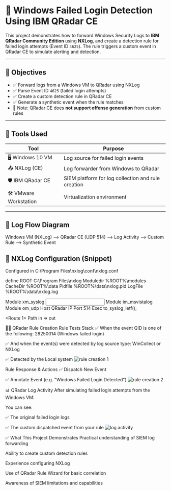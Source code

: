 # 🚨 Windows Failed Login Detection Using IBM QRadar CE

This project demonstrates how to forward Windows Security Logs to **IBM QRadar Community Edition** using **NXLog**, and create a detection rule for failed login attempts (Event ID `4625`). The rule triggers a custom event in QRadar CE to simulate alerting and detection.

---

## 📌 Objectives

- ✅ Forward logs from a Windows VM to QRadar using NXLog
- ✅ Parse Event ID `4625` (failed login attempts)
- ✅ Create a custom detection rule in QRadar CE
- ✅ Generate a synthetic event when the rule matches
- 🚫 Note: QRadar CE does **not support offense generation** from custom rules

---

## 🧰 Tools Used

| Tool | Purpose |
|------|---------|
| 🖥️ Windows 10 VM | Log source for failed login events |
| 📤 NXLog (CE) | Log forwarder from Windows to QRadar |
| 🛡️ IBM QRadar CE | SIEM platform for log collection and rule creation |
| 🛠️ VMware Workstation | Virtualization environment |

---

## 🔄 Log Flow Diagram
Windows VM (NXLog) --> QRadar CE (UDP 514) --> Log Activity --> Custom Rule --> Synthetic Event


## 🔧 NXLog Configuration (Snippet)

Configured in C:\Program Files\nxlog\conf\nxlog.conf

define ROOT C:\Program Files\nxlog
Moduledir %ROOT%\modules
CacheDir %ROOT%\data
Pidfile %ROOT%\data\nxlog.pid
LogFile %ROOT%\data\nxlog.log

<Extension syslog>
    Module      xm_syslog
</Extension>

<Input in>
    Module      im_msvistalog
</Input>

<Output out>
    Module      om_udp
    Host        QRadar IP
    Port        514
    Exec        to_syslog_ietf();
</Output>

<Route 1>
    Path        in => out
</Route>


🕵️‍♂️ QRadar Rule Creation
Rule Tests Stack
✅ When the event QID is one of the following: 28250014 (Windows failed login)

✅ And when the event(s) were detected by log source type: WinCollect or NXLog

✅ Detected by the Local system
![rule creation 1](https://github.com/user-attachments/assets/cd6812c5-af2e-4ba6-9b35-7c37980f0a8f)


Rule Response & Actions
✅ Dispatch New Event

✅ Annotate Event (e.g. "Windows Failed Login Detected")
![rule creation 2](https://github.com/user-attachments/assets/7861c2e7-8043-4cd2-a614-d528379fae32)

📊 QRadar Log Activity
After simulating failed login attempts from the Windows VM:

You can see:

✅ The original failed login logs

✅ The custom dispatched event from your rule
![log activity](https://github.com/user-attachments/assets/42f5db69-5487-43ef-a9c3-7cfb641b509f)


✅ What This Project Demonstrates
Practical understanding of SIEM log forwarding

Ability to create custom detection rules

Experience configuring NXLog

Use of QRadar Rule Wizard for basic correlation

Awareness of SIEM limitations and capabilities





